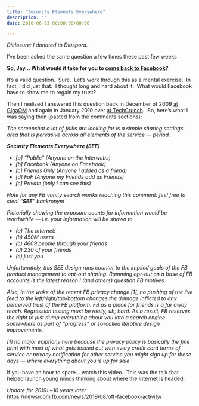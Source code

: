 ```yaml
---
title: "Security Elements Everywhere"
description: ''
date: 2010-06-03 00:00:00+00:00

---
```


*Diclosure: I donated to Diaspora.*

I’ve been asked the same question a few times these past few weeks

**So, Jay… What would it take for you to [come back to Facebook](http://fudge.org/archive/its-complicated/)?**

It’s a valid question.  Sure.  Let’s work through this as a mental exercise.  In fact, I did just that.  I thought long and hard about it.  What would Facebook have to show me to regain my trust?

Then I realized I answered this question back in December of 2009 [at GigaOM](http://gigaom.com/2009/12/27/facebook-redesign/#comment-993127) and again in January 2010 over [at TechCrunch](http://techcrunch.com/2010/01/12/ok-you-luddites-time-to-chill-on-facebook-over-privacy/#IDComment72996686).  So, here’s what I was saying then (pasted from the comments sections):

*The screenshot a lot of folks are looking for is a simple sharing settings area that is pervasive across all elements of the service — period.*

***Security Elements Everywhere (SEE)***

* *[a] “Public” (Anyone on the Interwebs)*
* *[b] Facebook (Anyone on Facebook)*
* *[c] Friends Only (Anyone I added as a friend)*
* *[d] FoF (Anyone my Friends add as Friends)*
* *[e] Private (only I can see this)*

*Note for any FB vanity search wonks reaching this comment: feel free to steal “**SEE**” backronym*

*Pictorially showing the exposure counts for information would be worthwhile — i.e. your information will be shown to*

* *(a) The Internet!*
* *(b) 450M users*
* *(c) 4609 people through your friends*
* *(d) 230 of your friends*
* *(e) just you*

*Unfortunately, this SEE design runs counter to the implied goals of the FB product management to opt-out sharing. Ramming opt-out on a base of FB accounts is the latest reason I (and others) question FB motives.*

*Also, in the wake of the recent FB privacy change [1], no pushing of the live feed to the left/right/top/bottom changes the damage inflicted to any perceived trust of the FB platform. FB as a place for friends is a far away reach. Regression testing must be really, uh, hard. As a result, FB reserves the right to just dump everything about you into a search engine somewhere as part of “progress” or so-called iterative design improvements.*

*[1] no major epiphany here because the privacy policy is basically the fine print with most of what gets tossed out with every credit card terms of service or privacy notification for other service you might sign up for these days — where everything about you is up for sale*

If you have an hour to spare… watch this video.  This was the talk that helped launch young minds thinking about where the Internet is headed.

*Update for 2019: ~10 years later* <https://newsroom.fb.com/news/2019/08/off-facebook-activity/>


